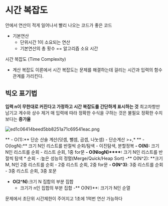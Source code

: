 #  시간 복잡도

안에서 연산이 적게 일어나서 빨리  나오는 코드가 좋은 코드

- 기본연산
    - 단위시간 1이 소요되는 연산
    - 기본연산의 총 횟수 == 알고리즘 소요 시간

시간 복잡도 (Time Complexity)
- 계산 복잡도 이론에서 시간 복잡도는 문제를 해결하는데 걸리는 시간과 입력의 함수 관계를 가리킨다.

##  빅오 표기법
**입력 n이 무한대로 커진다고 가정하고 시간 복잡도를 간단하게 표시하는 것**
최고차항만 남기고 계수와 상수 제거
매 입력에 따라 정확한 수식을 구하는 것은 불필요
정확한 수치보다는 **증가율**

![ed1c06414beed5bb8251a71c69541eac.png](ed1c06414beed5bb8251a71c69541eac.png)

** - O(1):** 단순 산술 계산(덧셈, 뺄셈, 곱셉, 나눗셈)
     - 단순계산 >+,*
** - O(logN):** 크기 N인 리스트를 반절씩 순회/탐색
     - 이진탐색, 분할정복
 **- O(N):** 크기 N인 리스트를 순회
     -  리스트 순회, 1중 for문
 **- O(NlogN)****:** 크기 N인 리스트를 반절씩 탐색 * 순회
     - :높은 성능의 정렬(Merge/Quick/Heap Sort)
 -** O(N^2): **크기 M, N인 2중 리스트를 순회
     - 2중 리스트 순회, 2중 for문
 **- O(N^3)**: 3중 리스트를 순회
     -  3중 리스트 순회, 3중 포문
 - **O(2^N)**:크기 N 집합의 부분 집합
     - 크기가 n인 집합의 부분 집합
 -** O(N!)**: 크기가 N인 순열

문제에서 초단위 시간제한이 주어지고 1초에 1억번 연산 가능하다


